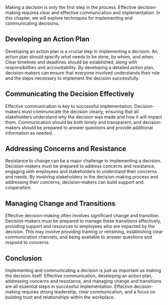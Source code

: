 
Making a decision is only the first step in the process. Effective decision-making requires clear and effective communication and implementation. In this chapter, we will explore techniques for implementing and communicating decisions.

Developing an Action Plan
-------------------------

Developing an action plan is a crucial step in implementing a decision. An action plan should specify what needs to be done, by whom, and when. Clear timelines and deadlines should be established, along with responsibilities and accountability. By developing a detailed action plan, decision-makers can ensure that everyone involved understands their role and the steps necessary to implement the decision successfully.

Communicating the Decision Effectively
--------------------------------------

Effective communication is key to successful implementation. Decision-makers must communicate the decision clearly, ensuring that all stakeholders understand why the decision was made and how it will impact them. Communication should be both timely and transparent, and decision-makers should be prepared to answer questions and provide additional information as needed.

Addressing Concerns and Resistance
----------------------------------

Resistance to change can be a major challenge in implementing a decision. Decision-makers must be prepared to address concerns and resistance, engaging with employees and stakeholders to understand their concerns and needs. By involving stakeholders in the decision-making process and addressing their concerns, decision-makers can build support and cooperation.

Managing Change and Transitions
-------------------------------

Effective decision-making often involves significant change and transition. Decision-makers must be prepared to manage these transitions effectively, providing support and resources to employees who are impacted by the decision. This may involve providing training or retraining, establishing clear communication channels, and being available to answer questions and respond to concerns.

Conclusion
----------

Implementing and communicating a decision is just as important as making the decision itself. Effective communication, developing an action plan, addressing concerns and resistance, and managing change and transitions are all essential steps in successful implementation. Effective decision-making requires strong leadership, clear communication, and a focus on building trust and relationships within the workplace.
